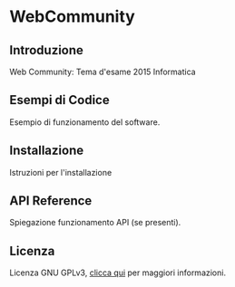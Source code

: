 # WebCommunity

## Introduzione

Web Community: Tema d'esame 2015 Informatica

## Esempi di Codice

Esempio di funzionamento del software.

## Installazione

Istruzioni per l'installazione

## API Reference

Spiegazione funzionamento API (se presenti).

## Licenza

Licenza GNU GPLv3, [clicca qui](LICENSE) per maggiori informazioni.
